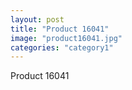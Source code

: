 ```yaml
---
layout: post
title: "Product 16041"
image: "product16041.jpg"
categories: "category1"
---
```

Product 16041
